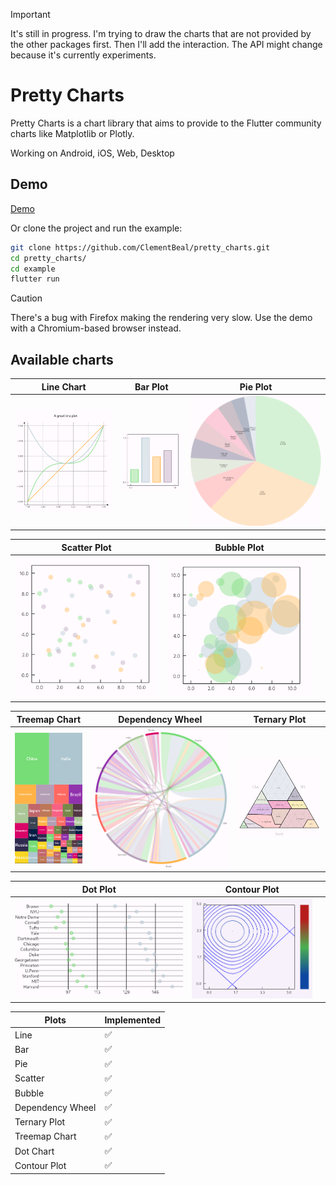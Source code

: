 > [!IMPORTANT]
> It's still in progress. I'm trying to draw the charts that are not provided by the other packages first. Then I'll add the interaction.
> The API might change because it's currently experiments.

# Pretty Charts

Pretty Charts is a chart library that aims to provide to the Flutter community charts like Matplotlib or Plotly.

Working on Android, iOS, Web, Desktop

## Demo

[Demo](https://pretty-charts.pages.dev/)

Or clone the project and run the example:

```bash
git clone https://github.com/ClementBeal/pretty_charts.git
cd pretty_charts/
cd example
flutter run
```

> [!CAUTION]
> There's a bug with Firefox making the rendering very slow. Use the demo with a Chromium-based browser instead.

## Available charts

| Line Chart                      | Bar Plot                      | Pie Plot                 |
| ------------------------------- | ----------------------------- | ------------------------ |
| ![](screenshots/line_chart.png) | ![](screenshots/bar_plot.png) | ![](screenshots/pie.png) |

| Scatter Plot                 | Bubble Plot                 |     |
| ---------------------------- | --------------------------- | --- |
| ![](screenshots/scatter.png) | ![](screenshots/bubble.png) |     |

| Treemap Chart                | Dependency Wheel                | Ternary Plot                      |
| ---------------------------- | ------------------------------- | --------------------------------- |
| ![](screenshots/treemap.png) | ![](screenshots/dependency.png) | ![](screenshots/ternary_plot.png) |

| Dot Plot                      | Contour Plot                      |     |
| ----------------------------- | --------------------------------- | --- |
| ![](screenshots/dot_plot.png) | ![](screenshots/contour_plot.png) |     |

| Plots            | Implemented |
| ---------------- | ----------- |
| Line             | ✅          |
| Bar              | ✅          |
| Pie              | ✅          |
| Scatter          | ✅          |
| Bubble           | ✅          |
| Dependency Wheel | ✅          |
| Ternary Plot     | ✅          |
| Treemap Chart    | ✅          |
| Dot Chart        | ✅          |
| Contour Plot     | ✅          |

